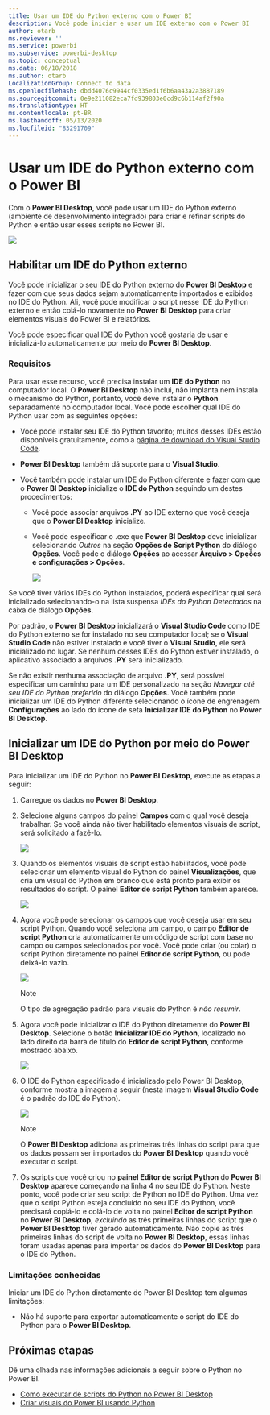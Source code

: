 ```yaml
---
title: Usar um IDE do Python externo com o Power BI
description: Você pode iniciar e usar um IDE externo com o Power BI
author: otarb
ms.reviewer: ''
ms.service: powerbi
ms.subservice: powerbi-desktop
ms.topic: conceptual
ms.date: 06/18/2018
ms.author: otarb
LocalizationGroup: Connect to data
ms.openlocfilehash: dbdd4076c9944cf0335ed1f6b6aa43a2a3887189
ms.sourcegitcommit: 0e9e211082eca7fd939803e0cd9c6b114af2f90a
ms.translationtype: HT
ms.contentlocale: pt-BR
ms.lasthandoff: 05/13/2020
ms.locfileid: "83291709"
---
```

# <a name="use-an-external-python-ide-with-power-bi"></a>Usar um IDE do Python externo com o Power BI
Com o **Power BI Desktop**, você pode usar um IDE do Python externo (ambiente de desenvolvimento integrado) para criar e refinar scripts do Python e então usar esses scripts no Power BI.

![](media/desktop-python-ide/python-ide-1.png)

## <a name="enable-an-external-python-ide"></a>Habilitar um IDE do Python externo
Você pode inicializar o seu IDE do Python externo do **Power BI Desktop** e fazer com que seus dados sejam automaticamente importados e exibidos no IDE do Python. Ali, você pode modificar o script nesse IDE do Python externo e então colá-lo novamente no **Power BI Desktop** para criar elementos visuais do Power BI e relatórios.

Você pode especificar qual IDE do Python você gostaria de usar e inicializá-lo automaticamente por meio do **Power BI Desktop**.

### <a name="requirements"></a>Requisitos
Para usar esse recurso, você precisa instalar um **IDE do Python** no computador local. O **Power BI Desktop** não inclui, não implanta nem instala o mecanismo do Python, portanto, você deve instalar o **Python** separadamente no computador local. Você pode escolher qual IDE do Python usar com as seguintes opções:

* Você pode instalar seu IDE do Python favorito; muitos desses IDEs estão disponíveis gratuitamente, como a [página de download do Visual Studio Code](https://code.visualstudio.com/download/).
* **Power BI Desktop** também dá suporte para o **Visual Studio**.
* Você também pode instalar um IDE do Python diferente e fazer com que o **Power BI Desktop** inicialize o **IDE do Python** seguindo um destes procedimentos:
  
  * Você pode associar arquivos **.PY** ao IDE externo que você deseja que o **Power BI Desktop** inicialize.
  * Você pode especificar o .exe que **Power BI Desktop** deve inicializar selecionando *Outros* na seção **Opções de Script Python** do diálogo **Opções**. Você pode o diálogo **Opções** ao acessar **Arquivo > Opções e configurações > Opções**.
    
    ![](media/desktop-python-ide/python-ide-2.png)

Se você tiver vários IDEs do Python instalados, poderá especificar qual será inicializado selecionando-o na lista suspensa *IDEs do Python Detectados* na caixa de diálogo **Opções**.

Por padrão, o **Power BI Desktop** inicializará o **Visual Studio Code** como IDE do Python externo se for instalado no seu computador local; se o **Visual Studio Code** não estiver instalado e você tiver o **Visual Studio**, ele será inicializado no lugar. Se nenhum desses IDEs do Python estiver instalado, o aplicativo associado a arquivos **.PY** será inicializado.

Se não existir nenhuma associação de arquivo **.PY**, será possível especificar um caminho para um IDE personalizado na seção *Navegar até seu IDE do Python preferido* do diálogo **Opções**. Você também pode inicializar um IDE do Python diferente selecionando o ícone de engrenagem **Configurações** ao lado do ícone de seta **Inicializar IDE do Python** no **Power BI Desktop**.

## <a name="launch-a-python-ide-from-power-bi-desktop"></a>Inicializar um IDE do Python por meio do Power BI Desktop
Para inicializar um IDE do Python no **Power BI Desktop**, execute as etapas a seguir:

1. Carregue os dados no **Power BI Desktop**.
2. Selecione alguns campos do painel **Campos** com o qual você deseja trabalhar. Se você ainda não tiver habilitado elementos visuais de script, será solicitado a fazê-lo.
   
   ![](media/desktop-python-ide/python-ide-3.png)
3. Quando os elementos visuais de script estão habilitados, você pode selecionar um elemento visual do Python do painel **Visualizações**, que cria um visual do Python em branco que está pronto para exibir os resultados do script. O painel **Editor de script Python** também aparece.
   
   ![](media/desktop-python-ide/python-ide-4.png)
4. Agora você pode selecionar os campos que você deseja usar em seu script Python. Quando você seleciona um campo, o campo **Editor de script Python** cria automaticamente um código de script com base no campo ou campos selecionados por você. Você pode criar (ou colar) o script Python diretamente no painel **Editor de script Python**, ou pode deixá-lo vazio.
   
   ![](media/desktop-python-ide/python-ide-5.png)
   
   > [!NOTE]
   > O tipo de agregação padrão para visuais do Python é *não resumir*.
   > 
   > 
5. Agora você pode inicializar o IDE do Python diretamente do **Power BI Desktop**. Selecione o botão **Inicializar IDE do Python**, localizado no lado direito da barra de título do **Editor de script Python**, conforme mostrado abaixo.
   
   ![](media/desktop-python-ide/python-ide-6.png)
6. O IDE do Python especificado é inicializado pelo Power BI Desktop, conforme mostra a imagem a seguir (nesta imagem **Visual Studio Code** é o padrão do IDE do Python).
   
   ![](media/desktop-python-ide/python-ide-7.png)
   
   > [!NOTE]
   > O **Power BI Desktop** adiciona as primeiras três linhas do script para que os dados possam ser importados do **Power BI Desktop** quando você executar o script.
   > 
   > 
7. Os scripts que você criou no **painel Editor de script Python** do **Power BI Desktop** aparece começando na linha 4 no seu IDE do Python. Neste ponto, você pode criar seu script de Python no IDE do Python. Uma vez que o script Python esteja concluído no seu IDE do Python, você precisará copiá-lo e colá-lo de volta no painel **Editor de script Python** no **Power BI Desktop**, *excluindo* as três primeiras linhas do script que o **Power BI Desktop** tiver gerado automaticamente. Não copie as três primeiras linhas do script de volta no **Power BI Desktop**, essas linhas foram usadas apenas para importar os dados do **Power BI Desktop** para o IDE do Python.

### <a name="known-limitations"></a>Limitações conhecidas
Iniciar um IDE do Python diretamente do Power BI Desktop tem algumas limitações:

* Não há suporte para exportar automaticamente o script do IDE do Python para o **Power BI Desktop**.

## <a name="next-steps"></a>Próximas etapas
Dê uma olhada nas informações adicionais a seguir sobre o Python no Power BI.

* [Como executar de scripts do Python no Power BI Desktop](desktop-python-scripts.md)
* [Criar visuais do Power BI usando Python](desktop-python-visuals.md)


